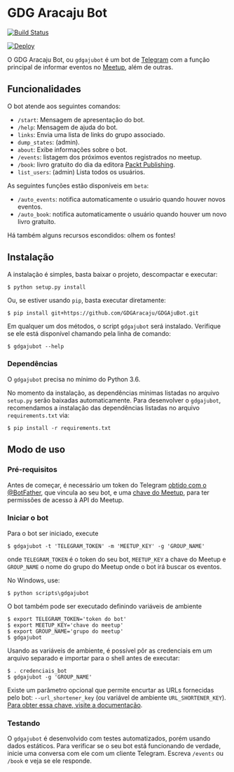 # GDG Aracaju Bot

[![Build Status](https://travis-ci.org/GDGAracaju/GDGAjuBot.svg?branch=master)](https://travis-ci.org/GDGAracaju/GDGAjuBot)

[![Deploy](https://www.herokucdn.com/deploy/button.svg)](https://heroku.com/deploy)

O GDG Aracaju Bot, ou `gdgajubot` é um bot de [Telegram](https://telegram.me/) com a função
principal de informar eventos no [Meetup](http://www.meetup.com/), além de outras.

## Funcionalidades

O bot atende aos seguintes comandos:

- `/start`: Mensagem de apresentação do bot.
- `/help`: Mensagem de ajuda do bot.
- `links`: Envia uma lista de links do grupo associado.
- `dump_states`: (admin).
- `about`: Exibe informações sobre o bot.
- `/events`: listagem dos próximos eventos registrados no meetup.
- `/book`: livro gratuito do dia da editora [Packt Publishing](https://www.packtpub.com/).
- `list_users`: (admin) Lista todos os usuários.

As seguintes funções estão disponíveis em `beta`:

- `/auto_events`: notifica automaticamente o usuário quando houver novos eventos.
- `/auto_book`: notifica automaticamente o usuário quando houver um novo livro gratuito.

Há também alguns recursos escondidos: olhem os fontes!

## Instalação

A instalação é simples, basta baixar o projeto, descompactar e executar:

    $ python setup.py install

Ou, se estiver usando `pip`, basta executar diretamente:

    $ pip install git+https://github.com/GDGAracaju/GDGAjuBot.git

Em qualquer um dos métodos, o script `gdgajubot` será instalado. Verifique se ele está disponível
chamando pela linha de comando:

    $ gdgajubot --help

### Dependências

O `gdgajubot` precisa no mínimo do Python 3.6.

No momento da instalação, as dependências mínimas listadas no arquivo `setup.py` serão baixadas
automaticamente. Para desenvolver o `gdgajubot`, recomendamos a instalação das dependências listadas
no arquivo `requirements.txt` via:

    $ pip install -r requirements.txt

## Modo de uso

### Pré-requisitos

Antes de começar, é necessário um token do Telegram [obtido com o @BotFather](https://core.telegram.org/bots#6-botfather),
que vincula ao seu bot, e uma [chave do Meetup](https://secure.meetup.com/pt-BR/meetup_api/key/),
para ter permissões de acesso à API do Meetup.

### Iniciar o bot

Para o bot ser iniciado, execute

    $ gdgajubot -t 'TELEGRAM_TOKEN' -m 'MEETUP_KEY' -g 'GROUP_NAME'

onde `TELEGRAM_TOKEN` é o token do seu bot, `MEETUP_KEY` a chave do Meetup e `GROUP_NAME` o nome do
grupo do Meetup onde o bot irá buscar os eventos.

No Windows, use:

    $ python scripts\gdgajubot

O bot também pode ser executado definindo variáveis de ambiente

    $ export TELEGRAM_TOKEN='token do bot'
    $ export MEETUP_KEY='chave do meetup'
    $ export GROUP_NAME='grupo do meetup'
    $ gdgajubot

Usando as variáveis de ambiente, é possível pôr as credenciais em um arquivo separado e importar
para o shell antes de executar:

    $ . credenciais_bot
    $ gdgajubot -g 'GROUP_NAME'

Existe um parâmetro opcional que permite encurtar as URLs fornecidas pelo bot: `--url_shortener_key` (ou variável de ambiente `URL_SHORTENER_KEY`). [Para obter essa chave, visite a documentação](https://developers.google.com/url-shortener/v1/getting_started).

### Testando

O `gdgajubot` é desenvolvido com testes automatizados, porém usando dados estáticos. Para verificar
se o seu bot está funcionando de verdade, inicie uma conversa com ele com um cliente Telegram.
Escreva `/events` ou `/book` e veja se ele responde.
